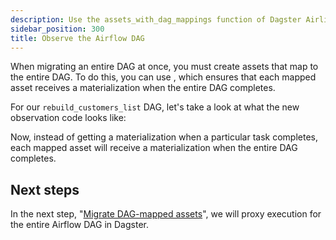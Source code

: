 ```yaml
---
description: Use the assets_with_dag_mappings function of Dagster Airlift to map and materialize assets for entire Airflow DAGs.
sidebar_position: 300
title: Observe the Airflow DAG
---
```


When migrating an entire DAG at once, you must create assets that map to the entire DAG. To do this, you can use <PyObject section="libraries" module="dagster_airlift" object="core.assets_with_dag_mappings" displayText="assets_with_dag_mappings" />, which ensures that each mapped asset receives a materialization when the entire DAG completes.

For our `rebuild_customers_list` DAG, let's take a look at what the new observation code looks like:

<CodeExample path="airlift-migration-tutorial/tutorial_example/dagster_defs/stages/observe_dag_level.py" />

Now, instead of getting a materialization when a particular task completes, each mapped asset will receive a materialization when the entire DAG completes.

## Next steps

In the next step, "[Migrate DAG-mapped assets](/guides/migrate/airflow-to-dagster/dag-level-migration/migrate)", we will proxy execution for the entire Airflow DAG in Dagster.

